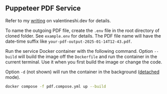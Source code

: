 ## Puppeteer PDF Service

Refer to my [writing](https://valentineshi.dev/content/niceties/PH94JafySQuZTv3MS-jOMg/puppeteer-pdf-service) on valentineshi.dev for details.

To name the outgoing PDF file, create the `.env` file in the root directory of cloned folder. See `example.env` for details. The PDF file name will have the date-time suffix like `your-pdf-output-2025-01-14T12-43.pdf`.

Run the service Docker container with the following command. Option `--build` will build the image off the `Dockerfile` and run the container in the current terminal. Use it when you first build the image or change the code. 

Option `-d` (not shown) will run the container in the background ([detached](https://docs.docker.com/reference/cli/docker/container/run/#detach) mode).

```bash
docker compose -f pdf.compose.yml up --build
```

